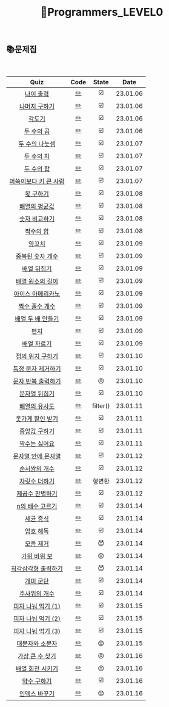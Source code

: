 <div align="center">
  <br />
  <h1> 👶Programmers_LEVEL0 </h1>
  <br />
</div>

## 📚문제집

<br />

|                                           Quiz                                            |           Code            |  State   |   Date   |
| :---------------------------------------------------------------------------------------: | :-----------------------: | :------: | :------: |
|       [나이 출력](https://school.programmers.co.kr/learn/courses/30/lessons/120820)       |    [✏️](./나이출력.js)    |    ☑️    | 23.01.06 |
|     [나머지 구하기](https://school.programmers.co.kr/learn/courses/30/lessons/120810)     |  [✏️](./나머지구하기.js)  |    ☑️    | 23.01.06 |
|        [각도기](https://school.programmers.co.kr/learn/courses/30/lessons/120829)         |     [✏️](./각도기.js)     |    ☑️    | 23.01.06 |
|      [두 수의 곱](https://school.programmers.co.kr/learn/courses/30/lessons/120804)       |    [✏️](./두수의곱.js)    |    ☑️    | 23.01.06 |
|    [두 수의 나눗셈](https://school.programmers.co.kr/learn/courses/30/lessons/120806)     |  [✏️](./두수의나눗셈.js)  |    ☑️    | 23.01.07 |
|      [두 수의 차](https://school.programmers.co.kr/learn/courses/30/lessons/120803)       |    [✏️](./두수의차.js)    |    ☑️    | 23.01.07 |
|      [두 수의 합](https://school.programmers.co.kr/learn/courses/30/lessons/120802)       |    [✏️](./두수의합.js)    |    ☑️    | 23.01.07 |
| [머쓱이보다 키 큰 사람](https://school.programmers.co.kr/learn/courses/30/lessons/120585) | [✏️](./머쓱이보다키큰.js) |    ☑️    | 23.01.07 |
|       [몫 구하기](https://school.programmers.co.kr/learn/courses/30/lessons/120805)       |    [✏️](./몫구하기.js)    |    ☑️    | 23.01.08 |
|     [배열의 평균값](https://school.programmers.co.kr/learn/courses/30/lessons/120817)     |  [✏️](./배열의평균값.js)  |    ☑️    | 23.01.08 |
|     [숫자 비교하기](https://school.programmers.co.kr/learn/courses/30/lessons/120807)     |  [✏️](./숫자비교하기.js)  |    ☑️    | 23.01.08 |
|       [짝수의 합](https://school.programmers.co.kr/learn/courses/30/lessons/120831)       |    [✏️](./짝수의합.js)    |    ☑️    | 23.01.08 |
|        [양꼬치](https://school.programmers.co.kr/learn/courses/30/lessons/120830)         |     [✏️](./양꼬치.js)     |    ☑️    | 23.01.09 |
|   [중복된 숫자 개수](https://school.programmers.co.kr/learn/courses/30/lessons/120583)    |   [✏️](./중복된숫자.js)   |    ☑️    | 23.01.09 |
|      [배열 뒤집기](https://school.programmers.co.kr/learn/courses/30/lessons/120821)      |   [✏️](./배열뒤집기.js)   |    ☑️    | 23.01.09 |
|   [배열 원소의 길이](https://school.programmers.co.kr/learn/courses/30/lessons/120854)    | [✏️](./배열원소의길이.js) |    ☑️    | 23.01.09 |
|   [아이스 아메리카노](https://school.programmers.co.kr/learn/courses/30/lessons/120819)   |   [✏️](./아메리카노.js)   |    ☑️    | 23.01.09 |
|    [짝수 홀수 개수](https://school.programmers.co.kr/learn/courses/30/lessons/120824)     |    [✏️](./짝수홀수.js)    |    ☑️    | 23.01.09 |
|   [배열 두 배 만들기](https://school.programmers.co.kr/learn/courses/30/lessons/120809)   |    [✏️](./배열두배.js)    |    ☑️    | 23.01.09 |
|         [편지](https://school.programmers.co.kr/learn/courses/30/lessons/120898)          |      [✏️](./편지.js)      |    ☑️    | 23.01.09 |
|      [배열 자르기](https://school.programmers.co.kr/learn/courses/30/lessons/120833)      |   [✏️](./배열자르기.js)   |    ☑️    | 23.01.09 |
|   [점의 위치 구하기 ](https://school.programmers.co.kr/learn/courses/30/lessons/120841)   |  [✏️](./점위치구하기.js)  |    ☑️    | 23.01.10 |
|  [특정 문자 제거하기](https://school.programmers.co.kr/learn/courses/30/lessons/120826)   |  [✏️](./특정문자제거.js)  |    ☑️    | 23.01.10 |
|  [문자 반복 출력하기](https://school.programmers.co.kr/learn/courses/30/lessons/120825)   |  [✏️](./문자반복출력.js)  |    😠    | 23.01.10 |
|     [문자열 뒤집기](https://school.programmers.co.kr/learn/courses/30/lessons/120822)     |  [✏️](./문자열뒤집기.js)  |    ☑️    | 23.01.10 |
|     [배열의 유사도](https://school.programmers.co.kr/learn/courses/30/lessons/120903)     |  [✏️](./배열의유사도.js)  | filter() | 23.01.11 |
|   [옷가게 할인 받기](https://school.programmers.co.kr/learn/courses/30/lessons/120818)    |   [✏️](./옷가게할인.js)   |    ☑️    | 23.01.11 |
|     [중앙값 구하기](https://school.programmers.co.kr/learn/courses/30/lessons/120811)     |  [✏️](./중앙값구하기.js)  |    ☑️    | 23.01.11 |
|     [짝수는 싫어요](https://school.programmers.co.kr/learn/courses/30/lessons/120813)     |  [✏️](./짝수는싫어요.js)  |    ☑️    | 23.01.11 |
|  [문자열 안에 문자열](https://school.programmers.co.kr/learn/courses/30/lessons/120908)   | [✏️](./문자열안에문자.js) |    ☑️    | 23.01.12 |
|     [순서쌍의 개수](https://school.programmers.co.kr/learn/courses/30/lessons/120836)     |   [✏️](./순서쌍개수.js)   |    ☑️    | 23.01.12 |
|     [자릿수 더하기](https://school.programmers.co.kr/learn/courses/30/lessons/120906)     |  [✏️](./자릿수더하기.js)  |  형변환  | 23.01.12 |
|    [제곱수 판별하기](https://school.programmers.co.kr/learn/courses/30/lessons/120909)    |   [✏️](./제곱수판별.js)   |    ☑️    | 23.01.12 |
|    [n의 배수 고르기](https://school.programmers.co.kr/learn/courses/30/lessons/120905)    | [✏️](./n의배수고르기.js)  |    ☑️    | 23.01.14 |
|       [세균 증식](https://school.programmers.co.kr/learn/courses/30/lessons/120910)       |    [✏️](./세균증식.js)    |    ☑️    | 23.01.14 |
|       [암호 해독](https://school.programmers.co.kr/learn/courses/30/lessons/120892)       |    [✏️](./암호해독.js)    |    ☑️    | 23.01.14 |
|       [모음 제거](https://school.programmers.co.kr/learn/courses/30/lessons/120849)       |    [✏️](./모음제거.js)    |    😈    | 23.01.14 |
|     [가위 바위 보](https://school.programmers.co.kr/learn/courses/30/lessons/120839)      |   [✏️](./가위바위보.js)   |    😟    | 23.01.14 |
|  [직각삼각형 출력하기](https://school.programmers.co.kr/learn/courses/30/lessons/120823)  |   [✏️](./직각삼각형.js)   |    😈    | 23.01.14 |
|       [개미 군단](https://school.programmers.co.kr/learn/courses/30/lessons/120837)       |    [✏️](./개미군단.js)    |    ☑️    | 23.01.14 |
|     [주사위의 개수](https://school.programmers.co.kr/learn/courses/30/lessons/120845)     |   [✏️](./주사위개수.js)   |    ☑️    | 23.01.14 |
|  [피자 나눠 먹기 (1)](https://school.programmers.co.kr/learn/courses/30/lessons/120814)   | [✏️](./피자나눠먹기1.js)  |    ☑️    | 23.01.15 |
|  [피자 나눠 먹기 (2)](https://school.programmers.co.kr/learn/courses/30/lessons/120815)   | [✏️](./피자나눠먹기2.js)  |    ☑️    | 23.01.15 |
|  [피자 나눠 먹기 (3)](https://school.programmers.co.kr/learn/courses/30/lessons/120816)   | [✏️](./피자나눠먹기3.js)  |    ☑️    | 23.01.15 |
|    [대문자와 소문자](https://school.programmers.co.kr/learn/courses/30/lessons/120893)    | [✏️](./대문자와소문자.js) |    😟    | 23.01.15 |
|    [가장 큰 수 찾기](https://school.programmers.co.kr/learn/courses/30/lessons/120899)    |  [✏️](./가장큰수찾기.js)  |    😠    | 23.01.16 |
|   [배열 회전 시키기](https://school.programmers.co.kr/learn/courses/30/lessons/120844)    | [✏️](./배열회전시키기.js) |    😠    | 23.01.16 |
|      [약수 구하기](https://school.programmers.co.kr/learn/courses/30/lessons/120897)      |   [✏️](./약수구하기.js)   |    ☑️    | 23.01.16 |
|     [인덱스 바꾸기](https://school.programmers.co.kr/learn/courses/30/lessons/120895)     |  [✏️](./인덱스바꾸기.js)  |    😟    | 23.01.16 |
